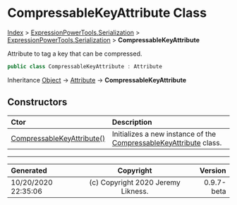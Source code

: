 ﻿# CompressableKeyAttribute Class

[Index](../index.md) > [ExpressionPowerTools.Serialization](ExpressionPowerTools.Serialization.a.md) > [ExpressionPowerTools.Serialization](ExpressionPowerTools.Serialization.n.md) > **CompressableKeyAttribute**

Attribute to tag a key that can be compressed.

```csharp
public class CompressableKeyAttribute : Attribute
```

Inheritance [Object](https://docs.microsoft.com/dotnet/api/system.object) → [Attribute](https://docs.microsoft.com/dotnet/api/system.attribute) → **CompressableKeyAttribute**

## Constructors

| Ctor | Description |
| :-- | :-- |
| [CompressableKeyAttribute()](ExpressionPowerTools.Serialization.CompressableKeyAttribute.ctor.md#compressablekeyattribute) | Initializes a new instance of the [CompressableKeyAttribute](ExpressionPowerTools.Serialization.CompressableKeyAttribute.cs.md) class. |

---

| Generated | Copyright | Version |
| :-- | :-: | --: |
| 10/20/2020 22:35:06 | (c) Copyright 2020 Jeremy Likness. | 0.9.7-beta |
